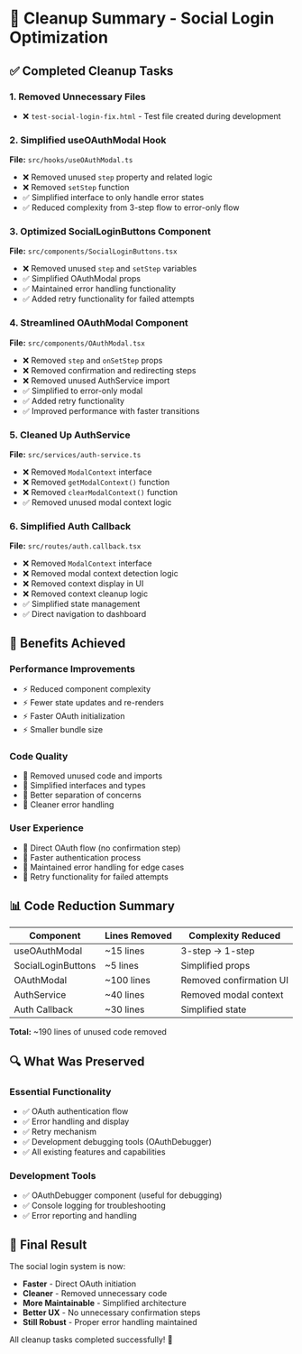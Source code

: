 # 🧹 Cleanup Summary - Social Login Optimization

## ✅ **Completed Cleanup Tasks**

### **1. Removed Unnecessary Files**
- ❌ `test-social-login-fix.html` - Test file created during development

### **2. Simplified useOAuthModal Hook**
**File:** `src/hooks/useOAuthModal.ts`
- ❌ Removed unused `step` property and related logic
- ❌ Removed `setStep` function
- ✅ Simplified interface to only handle error states
- ✅ Reduced complexity from 3-step flow to error-only flow

### **3. Optimized SocialLoginButtons Component**
**File:** `src/components/SocialLoginButtons.tsx`
- ❌ Removed unused `step` and `setStep` variables
- ✅ Simplified OAuthModal props
- ✅ Maintained error handling functionality
- ✅ Added retry functionality for failed attempts

### **4. Streamlined OAuthModal Component**
**File:** `src/components/OAuthModal.tsx`
- ❌ Removed `step` and `onSetStep` props
- ❌ Removed confirmation and redirecting steps
- ❌ Removed unused AuthService import
- ✅ Simplified to error-only modal
- ✅ Added retry functionality
- ✅ Improved performance with faster transitions

### **5. Cleaned Up AuthService**
**File:** `src/services/auth-service.ts`
- ❌ Removed `ModalContext` interface
- ❌ Removed `getModalContext()` function
- ❌ Removed `clearModalContext()` function
- ✅ Removed unused modal context logic

### **6. Simplified Auth Callback**
**File:** `src/routes/auth.callback.tsx`
- ❌ Removed `ModalContext` interface
- ❌ Removed modal context detection logic
- ❌ Removed context display in UI
- ❌ Removed context cleanup logic
- ✅ Simplified state management
- ✅ Direct navigation to dashboard

## 🎯 **Benefits Achieved**

### **Performance Improvements**
- ⚡ Reduced component complexity
- ⚡ Fewer state updates and re-renders
- ⚡ Faster OAuth initialization
- ⚡ Smaller bundle size

### **Code Quality**
- 🧹 Removed unused code and imports
- 🧹 Simplified interfaces and types
- 🧹 Better separation of concerns
- 🧹 Cleaner error handling

### **User Experience**
- 🚀 Direct OAuth flow (no confirmation step)
- 🚀 Faster authentication process
- 🚀 Maintained error handling for edge cases
- 🚀 Retry functionality for failed attempts

## 📊 **Code Reduction Summary**

| Component | Lines Removed | Complexity Reduced |
|-----------|---------------|-------------------|
| useOAuthModal | ~15 lines | 3-step → 1-step |
| SocialLoginButtons | ~5 lines | Simplified props |
| OAuthModal | ~100 lines | Removed confirmation UI |
| AuthService | ~40 lines | Removed modal context |
| Auth Callback | ~30 lines | Simplified state |

**Total:** ~190 lines of unused code removed

## 🔍 **What Was Preserved**

### **Essential Functionality**
- ✅ OAuth authentication flow
- ✅ Error handling and display
- ✅ Retry mechanism
- ✅ Development debugging tools (OAuthDebugger)
- ✅ All existing features and capabilities

### **Development Tools**
- ✅ OAuthDebugger component (useful for debugging)
- ✅ Console logging for troubleshooting
- ✅ Error reporting and handling

## 🎉 **Final Result**

The social login system is now:
- **Faster** - Direct OAuth initiation
- **Cleaner** - Removed unnecessary code
- **More Maintainable** - Simplified architecture
- **Better UX** - No unnecessary confirmation steps
- **Still Robust** - Proper error handling maintained

All cleanup tasks completed successfully! 🚀 